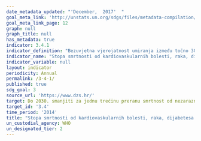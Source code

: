 ```yaml
---
date_metadata_updated: "'December,  2017'  "
goal_meta_link: 'http://unstats.un.org/sdgs/files/metadata-compilation/Metadata-Goal-3.pdf'
goal_meta_link_page: 12
graph: null
graph_title: null
has_metadata: true
indicator: 3.4.1
indicator_definition: "Bezuvjetna vjerojatnost umiranja između točno 30 i 70 godina starosti od kardiovaskularnih bolesti, raka, dijabetesa ili kroničnih bolesti dišnog sustava."
indicator_name: "Stopa smrtnosti od kardiovaskularnih bolesti, raka, dijabetesa ili kroničnih bolesti dišnog sustava"
indicator_variable: null
layout: indicator
periodicity: Annual
permalink: /3-4-1/
published: true
sdg_goal: 3
source_url: 'https://www.dzs.hr/'
target: Do 2030. smanjiti za jednu trećinu preranu smrtnost od nezaraznih bolesti prevencijom i liječenjem te promicanjem mentalnog zdravlja i blagostanja.
target_id: '3.4'
time_period: '2014'
title: "Stopa smrtnosti od kardiovaskularnih bolesti, raka, dijabetesa ili kroničnih bolesti dišnog sustava"
un_custodial_agency: WHO
un_designated_tier: 2
---
```

